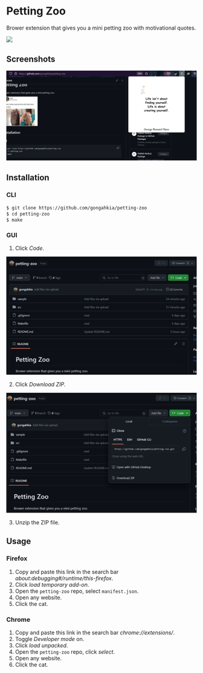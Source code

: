 # Petting Zoo

Brower extension that gives you a mini petting zoo with motivational quotes.

![](https://encrypted-tbn0.gstatic.com/images?q=tbn:ANd9GcRN2gHRf34daZW3bPGN-V_b4znTYiuoACzlrr5ZXjEBi8clCzyad89TpEnQCWdZE7jRCis&usqp=CAU)

## Screenshots

![](sample/petting-zoo.png)

## Installation

### CLI

```console
$ git clone https://github.com/gongahkia/petting-zoo
$ cd petting-zoo
$ make
```

### GUI

1. Click *Code*.

![](sample/petting-zoo-installation-1.png)

2. Click *Download ZIP*.

![](sample/petting-zoo-installation-2.png)

3. Unzip the ZIP file.

## Usage 

### Firefox

1. Copy and paste this link in the search bar *about:debugging#/runtime/this-firefox*.
2. Click *load temporary add-on*.
3. Open the `petting-zoo` repo, select `manifest.json`.
4. Open any website.
5. Click the cat.

### Chrome

1. Copy and paste this link in the search bar *chrome://extensions/*.
2. Toggle *Developer mode* on.
3. Click *load unpacked*.
4. Open the `petting-zoo` repo, click *select*.
5. Open any website.
6. Click the cat.